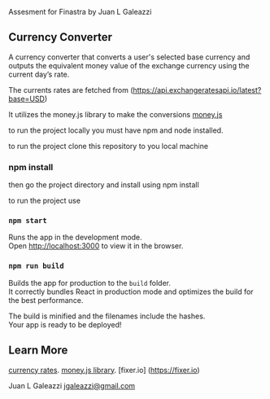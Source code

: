 Assesment for Finastra by Juan L Galeazzi


## Currency Converter

A currency converter that converts a user's selected base currency and outputs the equivalent money value of the exchange currency using the current day’s rate.

The currents rates are fetched from (https://api.exchangeratesapi.io/latest?base=USD)

It utilizes the money.js library to make the conversions [money.js](http://openexchangerates.github.io/money.js/)

to run the project locally you must have npm and node installed.

to run the project clone this repository to you local machine


### npm install
then go the project directory and install using npm install

to run the project use 

### `npm start`

Runs the app in the development mode.<br />
Open [http://localhost:3000](http://localhost:3000) to view it in the browser.


### `npm run build`

Builds the app for production to the `build` folder.<br />
It correctly bundles React in production mode and optimizes the build for the best performance.

The build is minified and the filenames include the hashes.<br />
Your app is ready to be deployed!

## Learn More
[currency rates](https://api.exchangeratesapi.io/latest?base=USD).
[money.js library](http://openexchangerates.github.io/money.js).
[fixer.io] (https://fixer.io)


Juan L Galeazzi
<jgaleazzi@gmail.com>
